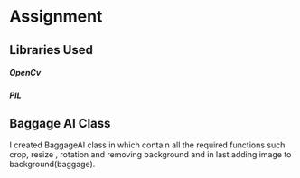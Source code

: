 # Assignment

## Libraries Used
  ##### OpenCv
  ##### PIL
  
 ## Baggage AI Class 
 I created BaggageAI class in which contain all the required functions such crop, resize , rotation  and removing background and in last adding image to background(baggage).
